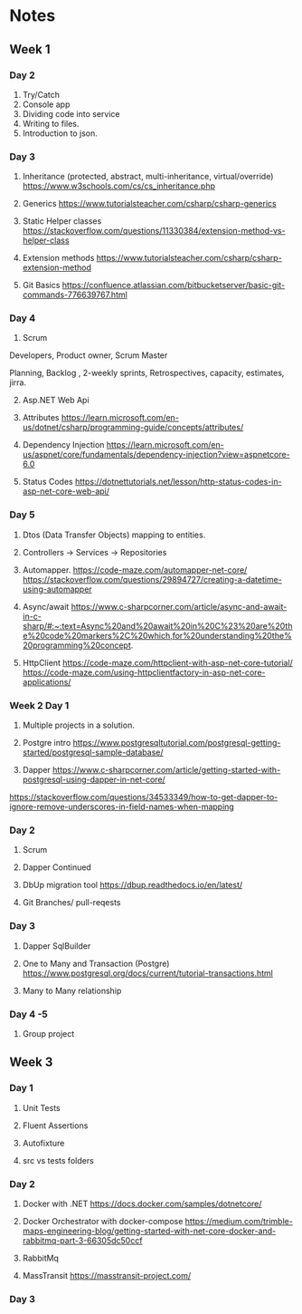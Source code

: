 # Notes

## Week 1

### Day 2

1. Try/Catch
2. Console app
3. Dividing code into service
4. Writing to files.
5. Introduction to json.

### Day 3

1. Inheritance (protected, abstract, multi-inheritance, virtual/override)
https://www.w3schools.com/cs/cs_inheritance.php

2. Generics
https://www.tutorialsteacher.com/csharp/csharp-generics

3. Static Helper classes
https://stackoverflow.com/questions/11330384/extension-method-vs-helper-class

4. Extension methods
https://www.tutorialsteacher.com/csharp/csharp-extension-method

6. Git Basics
https://confluence.atlassian.com/bitbucketserver/basic-git-commands-776639767.html

### Day 4

1. Scrum

Developers, Product owner, Scrum Master

Planning, Backlog , 2-weekly sprints, Retrospectives, capacity, estimates, jirra.

2. Asp.NET Web Api

3. Attributes
https://learn.microsoft.com/en-us/dotnet/csharp/programming-guide/concepts/attributes/

4. Dependency Injection
https://learn.microsoft.com/en-us/aspnet/core/fundamentals/dependency-injection?view=aspnetcore-6.0

5. Status Codes
https://dotnettutorials.net/lesson/http-status-codes-in-asp-net-core-web-api/

### Day 5

1. Dtos (Data Transfer Objects) mapping to entities.

2. Controllers -> Services -> Repositories

3. Automapper.
https://code-maze.com/automapper-net-core/
https://stackoverflow.com/questions/29894727/creating-a-datetime-using-automapper

4. Async/await
https://www.c-sharpcorner.com/article/async-and-await-in-c-sharp/#:~:text=Async%20and%20await%20in%20C%23%20are%20the%20code%20markers%2C%20which,for%20understanding%20the%20programming%20concept.

5. HttpClient
https://code-maze.com/httpclient-with-asp-net-core-tutorial/
https://code-maze.com/using-httpclientfactory-in-asp-net-core-applications/

### Week 2 Day 1

1. Multiple projects in a solution.

2. Postgre intro
https://www.postgresqltutorial.com/postgresql-getting-started/postgresql-sample-database/

3. Dapper
https://www.c-sharpcorner.com/article/getting-started-with-postgresql-using-dapper-in-net-core/

https://stackoverflow.com/questions/34533349/how-to-get-dapper-to-ignore-remove-underscores-in-field-names-when-mapping

### Day 2

1. Scrum

2. Dapper Continued

3. DbUp migration tool 
https://dbup.readthedocs.io/en/latest/

4. Git Branches/ pull-reqests

### Day 3

1. Dapper SqlBuilder

2. One to Many and Transaction (Postgre)
https://www.postgresql.org/docs/current/tutorial-transactions.html

3. Many to Many relationship

### Day 4 -5

1. Group project

## Week 3

### Day 1

1. Unit Tests

2. Fluent Assertions

3. Autofixture

4. src vs tests folders


### Day 2

1. Docker with .NET
https://docs.docker.com/samples/dotnetcore/

2. Docker Orchestrator with docker-compose
https://medium.com/trimble-maps-engineering-blog/getting-started-with-net-core-docker-and-rabbitmq-part-3-66305dc50ccf

3. RabbitMq

4. MassTransit
https://masstransit-project.com/

### Day 3